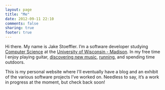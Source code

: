 ```yaml
---
layout: page
title: "Me"
date: 2012-09-11 22:10
comments: false
sharing: true
footer: true
---
```

Hi there. My name is Jake Stoeffler.  I’m a software developer studying [Computer Science](http://cs.wisc.edu) at the [University of Wisconsin - Madison](http://wisc.edu).  In my free time I enjoy playing guitar, [discovering new music](http://songza.com/user/stoefflerj), [running](http://www.runtastic.com/en/users/Jake-Stoeffler), and spending time outdoors.

This is my personal website where I'll eventually have a blog and an exhibit of the various software projects I’ve worked on.  Needless to say, it’s a work in progress at the moment, but check back soon!